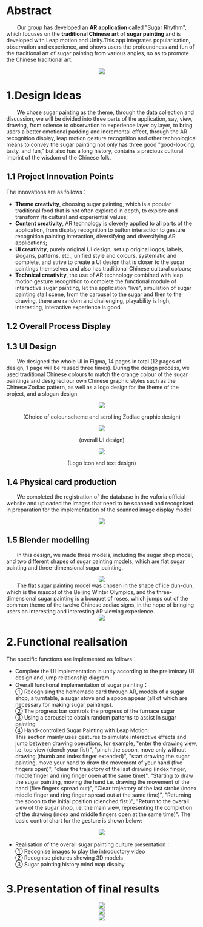 # Abstract
&emsp;&emsp;Our group has developed an **AR application** called "Sugar Rhythm", which focuses on the **traditional Chinese art** of **sugar painting** and is developed with Leap motion and Unity.This app integrates popularisation, observation and experience, and shows users the profoundness and fun of the traditional art of sugar painting from various angles, so as to promote the Chinese traditional art.
<div align=center><img src="https://github.com/AlisonMeii/TangYun_ArProject/blob/main/Image/title.png?raw=true"/></div>  

# 1.Design Ideas
&emsp;&emsp;We chose sugar painting as the theme, through the data collection and discussion, we will be divided into three parts of the application, say, view, drawing, from science to observation to experience layer by layer, to bring users a better emotional padding and incremental effect, through the AR recognition display, leap motion gesture recognition and other technological means to convey the sugar painting not only has three good "good-looking, tasty, and fun," but also has a long history, contains a precious cultural imprint of the wisdom of the Chinese folk.
## 1.1 Project Innovation Points
The innovations are as follows：  
- **Theme creativity**, choosing sugar painting, which is a popular traditional food that is not often explored in depth, to explore and transform its cultural and experiential values;  
- **Content creativity**, AR technology is cleverly applied to all parts of the application, from display recognition to button interaction to gesture recognition painting interaction, diversifying and diversifying AR applications;  
- **UI creativity**, purely original UI design, set up original logos, labels, slogans, patterns, etc., unified style and colours, systematic and complete, and strive to create a UI design that is closer to the sugar paintings themselves and also has traditional Chinese cultural colours;  
- **Technical creativity**, the use of AR technology combined with leap motion gesture recognition to complete the functional module of interactive sugar painting, let the application "live", simulation of sugar painting stall scene, from the carousel to the sugar and then to the drawing, there are random and challenging, playability is high, interesting, interactive experience is good.
## 1.2 Overall Process Display
## 1.3 UI Design
&emsp;&emsp;We designed the whole UI in Figma, 14 pages in total (12 pages of design, 1 page will be reused three times). During the design process, we used traditional Chinese colours to match the orange colour of the sugar paintings and designed our own Chinese graphic styles such as the Chinese Zodiac pattern, as well as a logo design for the theme of the project, and a slogan design.
<div align=center><img src="https://github.com/AlisonMeii/TangYun_ArProject/blob/main/Image/UICOLOR.png?raw=true"/></div>  
<p align="center">(Choice of colour scheme and scrolling Zodiac graphic design)</p>
<div align=center><img src="https://github.com/AlisonMeii/TangYun_ArProject/blob/main/Image/ui.png?raw=true"/></div>  
<p align="center">(overall UI design)</p>
<div align=center><img src="https://github.com/AlisonMeii/TangYun_ArProject/blob/main/Image/lOGO.png?raw=true"/></div>  
<p align="center">(Logo icon and text design)</p>

## 1.4 Physical card production
&emsp;&emsp;We completed the registration of the database in the vuforia official website and uploaded the images that need to be scanned and recognised in preparation for the implementation of the scanned image display model
<div align=center><img src="https://github.com/AlisonMeii/TangYun_ArProject/blob/main/kapian.png?raw=true"/></div>  

## 1.5 Blender modelling
&emsp;&emsp;In this design, we made three models, including the sugar shop model, and two different shapes of sugar painting models, which are flat sugar painting and three-dimensional sugar painting.
<div align=center><img src="https://github.com/AlisonMeii/TangYun_ArProject/blob/main/Image/MODEL_TANGPU.png?raw=true"/></div>  
&emsp;&emsp;The flat sugar painting model was chosen in the shape of ice dun-dun, which is the mascot of the Beijing Winter Olympics, and the three-dimensional sugar painting is a bouquet of roses, which jumps out of the common theme of the twelve Chinese zodiac signs, in the hope of bringing users an interesting and interesting AR viewing experience.
<div align=center><img src="https://github.com/AlisonMeii/TangYun_ArProject/blob/main/Image/Model_tanghua.png?raw=true"/></div>  

# 2.Functional realisation
The specific functions are implemented as follows：
- Complete the UI implementation in unity according to the preliminary UI design and jump relationship diagram.
- Overall functional implementation of sugar painting：  
  ① Recognising the homemade card through AR, models of a sugar shop, a turntable, a sugar stove and a spoon appear (all of which are necessary for making sugar paintings).  
  ② The progress bar controls the progress of the furnace sugar  
  ③ Using a carousel to obtain random patterns to assist in sugar painting  
  ④ Hand-controlled Sugar Painting with Leap Motion:  
This section mainly uses gestures to simulate interactive effects and jump between drawing operations, for example, "enter the drawing view, i.e. top view (clench your fist)", "pinch the spoon, move only without drawing (thumb and index finger extended)", "start drawing the sugar painting, move your hand to draw the movement of your hand (five fingers open)", "clear the trajectory of the last drawing (index finger, middle finger and ring finger open at the same time)". "Starting to draw the sugar painting, moving the hand i.e. drawing the movement of the hand (five fingers spread out)", "Clear trajectory of the last stroke (index middle finger and ring finger spread out at the same time)", "Returning the spoon to the initial position (clenched fist )", "Return to the overall view of the sugar shop, i.e. the main view, representing the completion of the drawing (index and middle fingers open at the same time)".
The basic control chart for the gesture is shown below:
<div align=center><img src="https://github.com/AlisonMeii/TangYun_ArProject/blob/main/Image/shoushi.png?raw=true"/></div>  

- Realisation of the overall sugar painting culture presentation：  
  ① Recognise images to play the introductory video  
  ② Recognise pictures showing 3D models  
  ③ Sugar painting history mind map display  

# 3.Presentation of final results
<div align=center><img src="https://github.com/AlisonMeii/TangYun_ArProject/blob/main/Image/shiji.png?raw=true"/></div>  
<div align=center><img src="https://github.com/AlisonMeii/TangYun_ArProject/blob/main/Image/shiji1.png?raw=true"/></div>  
<div align=center><img src="https://github.com/AlisonMeii/TangYun_ArProject/blob/main/Image/shiji2.png?raw=true"/></div>  
  
  
